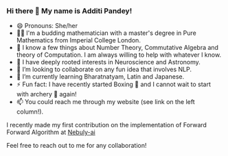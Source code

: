 ### Hi there 👋 My name is Additi Pandey!

<!--
**cyclotomicextension/cyclotomicextension** is a ✨ _special_ ✨ repository because its `README.md` (this file) appears on your GitHub profile.--> 

- 😄 Pronouns: She/her
- 👨‍💻 I'm a budding mathematician with a master's degree in Pure Mathematics from Imperial College London.
- 💬 I know a few things about Number Theory, Commutative Algebra and theory of Computation. I am always willing to help with whatever I know. 
- 🧠 I have deeply rooted interests in Neuroscience and Astronomy.
- 👯 I’m looking to collaborate on any fun idea that involves NLP.
- 🌱 I’m currently learning Bharatnatyam, Latin and Japanese. 
- ⚡ Fun fact: I have recently started Boxing 🥊 and I cannot wait to start with archery 🏹 again!
- 📫 You could reach me through my website (see link on the left column!).

I recently made my first contribution on the implementation of Forward Forward Algorithm at <a href="https://github.com/nebuly-ai/nebullvm/graphs/contributors" target="_blank">Nebuly-ai</a>

Feel free to reach out to me for any collaboration!
